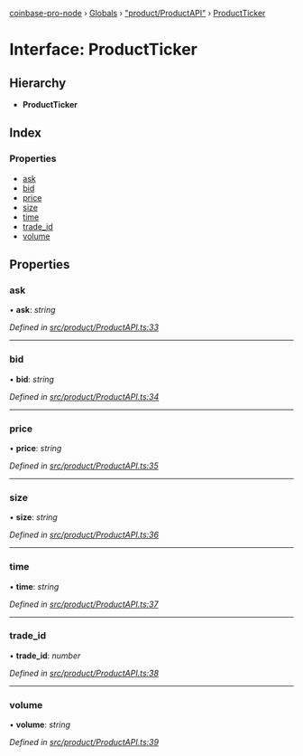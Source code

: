[coinbase-pro-node](../README.md) › [Globals](../globals.md) › ["product/ProductAPI"](../modules/_product_productapi_.md) › [ProductTicker](_product_productapi_.productticker.md)

# Interface: ProductTicker

## Hierarchy

- **ProductTicker**

## Index

### Properties

- [ask](_product_productapi_.productticker.md#ask)
- [bid](_product_productapi_.productticker.md#bid)
- [price](_product_productapi_.productticker.md#price)
- [size](_product_productapi_.productticker.md#size)
- [time](_product_productapi_.productticker.md#time)
- [trade_id](_product_productapi_.productticker.md#trade_id)
- [volume](_product_productapi_.productticker.md#volume)

## Properties

### ask

• **ask**: _string_

_Defined in [src/product/ProductAPI.ts:33](https://github.com/bennyn/coinbase-pro-node/blob/1656a9e/src/product/ProductAPI.ts#L33)_

---

### bid

• **bid**: _string_

_Defined in [src/product/ProductAPI.ts:34](https://github.com/bennyn/coinbase-pro-node/blob/1656a9e/src/product/ProductAPI.ts#L34)_

---

### price

• **price**: _string_

_Defined in [src/product/ProductAPI.ts:35](https://github.com/bennyn/coinbase-pro-node/blob/1656a9e/src/product/ProductAPI.ts#L35)_

---

### size

• **size**: _string_

_Defined in [src/product/ProductAPI.ts:36](https://github.com/bennyn/coinbase-pro-node/blob/1656a9e/src/product/ProductAPI.ts#L36)_

---

### time

• **time**: _string_

_Defined in [src/product/ProductAPI.ts:37](https://github.com/bennyn/coinbase-pro-node/blob/1656a9e/src/product/ProductAPI.ts#L37)_

---

### trade_id

• **trade_id**: _number_

_Defined in [src/product/ProductAPI.ts:38](https://github.com/bennyn/coinbase-pro-node/blob/1656a9e/src/product/ProductAPI.ts#L38)_

---

### volume

• **volume**: _string_

_Defined in [src/product/ProductAPI.ts:39](https://github.com/bennyn/coinbase-pro-node/blob/1656a9e/src/product/ProductAPI.ts#L39)_
